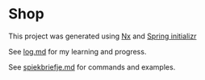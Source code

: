 # Shop

This project was generated using [Nx](https://nx.dev) and [Spring initializr](https://start.spring.io/)

See [log.md](https://github.com/jvermeir/ShoppingList/blob/main/log.md) for my learning and progress.

See [spiekbriefje.md](https://github.com/jvermeir/ShoppingList/blob/main/spiekbriefje.md) for commands and examples.
